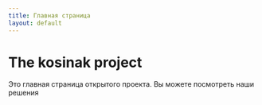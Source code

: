 ```yaml
---
title: Главная страница
layout: default
---
```


# The kosinak project

Это главная страница открытого проекта. Вы можете посмотреть наши решения
